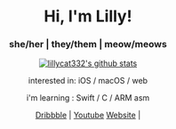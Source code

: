 <h1 align="center">Hi, I'm Lilly!</h1>
<h3 align="center">
  <p1>she/her</p1> | <p1>they/them</p1> | <p1>meow/meows</p1>
</h3>
<p align="center">
  <a href="https://github.com/lillycat332">
    <img src="https://github-readme-stats.vercel.app/api?username=lillycat332&hide_border=true&show_icons=true" alt="lillycat332's github stats">
  </a>
</p>
<p align="center">interested in: iOS / macOS / web </p>
<p align="center">i'm learning : Swift / C / ARM asm </p>

<p align="center">
  <a href="https://dribbble.com/lillyfgsfds">Dribbble</a> | 
  <a href="https://www.youtube.com/channel/UCrrh8KuvEenremkNvCTZAPw">Youtube</a> 
  <a href="https://7daysfree.xyz">Website</a> | 
 </p>
